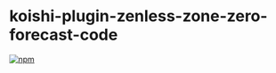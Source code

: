 # koishi-plugin-zenless-zone-zero-forecast-code

[![npm](https://img.shields.io/npm/v/koishi-plugin-zenless-zone-zero-forecast-code?style=flat-square)](https://www.npmjs.com/package/koishi-plugin-zenless-zone-zero-forecast-code)


